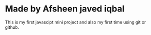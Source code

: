 # Made by Afsheen javed iqbal

This is my first javascipt mini project and also my first time using git or github.
